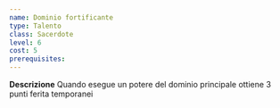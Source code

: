 ```yaml
---
name: Dominio fortificante
type: Talento
class: Sacerdote
level: 6
cost: 5
prerequisites: 
---
```


**Descrizione**
Quando esegue un potere del dominio principale ottiene 3 punti ferita temporanei